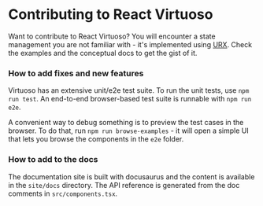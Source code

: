 # Contributing to React Virtuoso

Want to contribute to React Virtuoso? You will encounter a state management you are not familiar with - it's implemented using [URX](https://urx.virtuoso.dev). 
Check the examples and the conceptual docs to get the gist of it. 

### How to add fixes and new features

Virtuoso has an extensive unit/e2e test suite. To run the unit tests, use `npm run test`. An end-to-end browser-based test suite is runnable with `npm run e2e`. 

A convenient way to debug something is to preview the test cases in the browser.
To do that, run `npm run browse-examples` - it will open a simple UI that lets you browse the components in the `e2e` folder.

### How to add to the docs

The documentation site is built with docusaurus and the content is available in the `site/docs` directory.
The API reference is generated from the doc comments in `src/components.tsx`.
